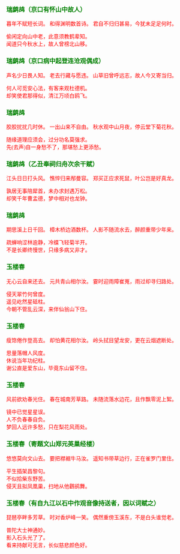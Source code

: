 <style type="text/css">
    .markdown-body{text-align: left;}
    h3{color:green}
    article{font-family:"楷体";color:red}
</style>

### 瑞鹧鸪（京口有怀山中故人）
<article>
暮年不赋短长词。  
和得渊明数首诗。  
君自不归归甚易，今犹未足足何时。  

偷闲定向山中老，此意须教鹤辈知。  
闻道只今秋水上，故人曾榜北山移。  
</article>

### 瑞鹧鸪（京口病中起登连沧观偶成）
<article>
声名少日畏人知。  
老去行藏与愿违。  
山草旧曾呼远志，故人今又寄当归。  

何人可觅安心法，有客来观杜德机。  
却笑使君那得似，清江万顷白鸥飞。  
</article>

### 瑞鹧鸪
<article>
胶胶扰扰几时休。  
一出山来不自由。  
秋水观中山月夜，停云堂下菊花秋。  

随缘道理应须会，过分功名莫强求。  
先(去声)自一身愁不了，那堪愁上更添愁。  
</article>

### 瑞鹧鸪（乙丑奉祠归舟次余干赋）
<article>
江头日日打头风。  
憔悴归来邴曼容。  
郑买正应求死鼠，叶公岂是好真龙。  

孰居无事陪犀首，未办求封遇万松。  
却笑千年曹孟德，梦中相对也龙钟。  
</article>

### 瑞鹧鸪
<article>
期思溪上日千回。  
樟木桥边酒数杯。  
人影不随流水去，醉颜重带少年来。  

疏蝉响涩林逾静，冷蝶飞轻菊半开。  
不是长卿终慢世，只缘多病又非才。  
</article>

### 玉楼春
<article>
无心云自来还去。  
元共青山相尔汝。  
霎时迎雨障崔嵬，雨过却寻归路处。  

侵天翠竹何曾度。  
遥见屹然星砥柱。  
今朝不管乱云深，来伴仙翁山下住。  
</article>

### 玉楼春
<article>
瘦筇倦作登高去。  
却怕黄花相尔汝。  
岭头拭目望龙安，更在云烟遮断处。  

思量落帽人风度。  
休说当年功纪柱。  
谢公直是爱东山，毕竟东山留不住。  
</article>

### 玉楼春
<article>
风前欲劝春光住。  
春在城南芳草路。  
未随流落水边花，且作飘零泥上絮。  

镜中已觉星星误。  
人不负春春自负。  
梦回人远许多愁，只在梨花风雨处。  
</article>

### 玉楼春（寄题文山郑元英巢经楼）
<article>
悠悠莫向文山去。  
要把襟裾牛马汝。  
遥知书带草边行，正在雀罗门里住。  

平生插架昌黎句。  
不似拾柴东野苦。  
侵天且拟凤凰巢，扫地从他鸖鹆舞。  
</article>

### 玉楼春（有自九江以石中作观音像持送者，因以词赋之）
<article>
琵琶亭畔多芳草。  
时对香炉峰一笑。  
偶然重傍玉溪东，不是白头谁觉老。  

普陀大士神通妙。  
影入石头光了了。  
看来持献可无言，长似慈悲颜色好。  
</article>

